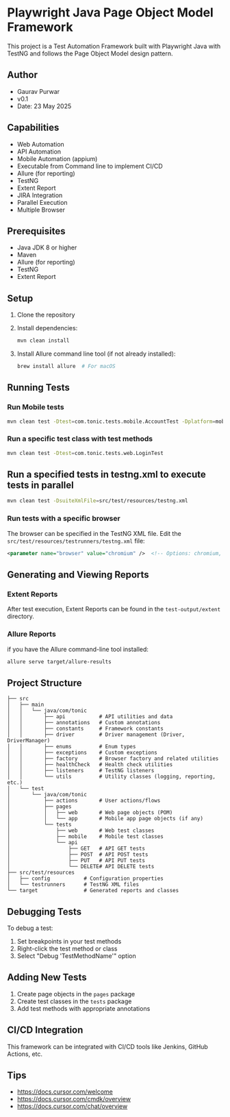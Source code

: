 # Playwright Java Page Object Model Framework

This project is a Test Automation Framework built with Playwright Java with TestNG and follows the Page Object Model design pattern.


## Author 
- Gaurav Purwar
- v0.1
- Date: 23 May 2025

## Capabilities
- Web Automation
- API Automation
- Mobile Automation (appium)
- Executable from Command line to implement CI/CD
- Allure (for reporting)
- TestNG
- Extent Report
- JIRA Integration
- Parallel Execution
- Multiple Browser

## Prerequisites
- Java JDK 8 or higher
- Maven
- Allure (for reporting)
- TestNG
- Extent Report

## Setup

1. Clone the repository
2. Install dependencies:

   ```bash
   mvn clean install
   ```
3. Install Allure command line tool (if not already installed):
   ```bash
   brew install allure  # For macOS
   ```

## Running Tests

### Run Mobile tests


```bash
mvn clean test -Dtest=com.tonic.tests.mobile.AccountTest -Dplatform=mobile -Ddevice=android -Drunmode=local
```

### Run a specific test class with test methods

```bash
mvn clean test -Dtest=com.tonic.tests.web.LoginTest
```

## Run a specified tests in testng.xml to execute tests in parallel
```bash
mvn clean test -DsuiteXmlFile=src/test/resources/testng.xml
```

### Run tests with a specific browser

The browser can be specified in the TestNG XML file. Edit the `src/test/resources/testrunners/testng.xml` file:

```xml
<parameter name="browser" value="chromium" />  <!-- Options: chromium, firefox, webkit -->
```

## Generating and Viewing Reports

### Extent Reports

After test execution, Extent Reports can be found in the `test-output/extent` directory.

### Allure Reports

if you have the Allure command-line tool installed:
```bash
allure serve target/allure-results
```

## Project Structure

```
├── src
│   ├── main
│   │   └── java/com/tonic
│   │       ├── api           # API utilities and data
│   │       ├── annotations   # Custom annotations
│   │       ├── constants     # Framework constants
│   │       ├── driver        # Driver management (Driver, DriverManager)
│   │       ├── enums         # Enum types
│   │       ├── exceptions    # Custom exceptions
│   │       ├── factory       # Browser factory and related utilities
│   │       ├── healthCheck   # Health check utilities
│   │       ├── listeners     # TestNG listeners
│   │       └── utils         # Utility classes (logging, reporting, etc.)
│   └── test
│       └── java/com/tonic
│           ├── actions       # User actions/flows
│           ├── pages
│           │   ├── web       # Web page objects (POM)
│           │   └── app       # Mobile app page objects (if any)
│           └── tests
│               ├── web       # Web test classes
│               ├── mobile    # Mobile test classes
│               └── api
│                   ├── GET   # API GET tests
│                   ├── POST  # API POST tests
│                   ├── PUT   # API PUT tests
│                   └── DELETE# API DELETE tests
├── src/test/resources
│   ├── config           # Configuration properties
│   └── testrunners      # TestNG XML files
└── target               # Generated reports and classes
```

## Debugging Tests

To debug a test:
1. Set breakpoints in your test methods
2. Right-click the test method or class
3. Select "Debug 'TestMethodName'" option

## Adding New Tests

1. Create page objects in the `pages` package
2. Create test classes in the `tests` package
3. Add test methods with appropriate annotations

## CI/CD Integration

This framework can be integrated with CI/CD tools like Jenkins, GitHub Actions, etc. 

## Tips
- https://docs.cursor.com/welcome
- https://docs.cursor.com/cmdk/overview
- https://docs.cursor.com/chat/overview

